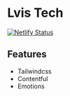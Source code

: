 # Lvis Tech

[![Netlify Status](https://api.netlify.com/api/v1/badges/3ac9263d-387c-43e3-9a92-4d5d6b6c4eaf/deploy-status)](https://app.netlify.com/sites/admiring-borg-59d0e9/deploys)

## Features

- Tailwindcss
- Contentful
- Emotions
